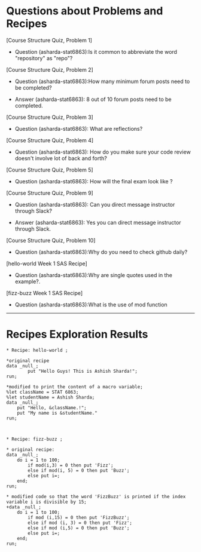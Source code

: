 
# Questions about Problems and Recipes



[Course Structure Quiz, Problem 1]
* Question (asharda-stat6863):Is it common  to abbreviate the word "repository" as "repo"?



[Course Structure Quiz, Problem 2]
* Question (asharda-stat6863):How many minimum forum posts need to be completed?
- Answer (asharda-stat6863): 8 out of 10 forum posts need to be completed.



[Course Structure Quiz, Problem 3]
* Question (asharda-stat6863): What are reflections?



[Course Structure Quiz, Problem 4]
* Question (asharda-stat6863): How do you make sure your code review doesn't involve lot of back and forth?



[Course Structure Quiz, Problem 5]
* Question (asharda-stat6863): How will the final exam look like ?



[Course Structure Quiz, Problem 9]
* Question (asharda-stat6863): Can you direct message instructor through Slack?
- Answer (asharda-stat6863): Yes you can direct message instructor through Slack.



[Course Structure Quiz, Problem 10]
* Question (asharda-stat6863):Why do you need to check github daily?



[hello-world Week 1 SAS Recipe]
* Question (asharda-stat6863):Why are single quotes used in the example?.



[fizz-buzz Week 1 SAS Recipe]
* Question (asharda-stat6863):What is the use of mod function



***



# Recipes Exploration Results



```
* Recipe: hello-world ;

*original recipe
data _null_;
        put "Hello Guys! This is Ashish Sharda!";
run;

*modified to print the content of a macro variable;
%let className = STAT 6863;
%let studentName = Ashish Sharda;
data _null_;
    put "Hello, &className.!";
    put "My name is &studentName."
run;



* Recipe: fizz-buzz ;

* original recipe:
data _null_;
    do i = 1 to 100;
        if mod(i,3) = 0 then put 'Fizz';
        else if mod(i, 5) = 0 then put 'Buzz';
        else put i=;
    end;
run;

* modified code so that the word 'FizzBuzz' is printed if the index variable i is divisible by 15;
+data _null_;
    do i = 1 to 100;
        if mod (i,15) = 0 then put 'FizzBuzz';
        else if mod (i, 3) = 0 then put 'Fizz';
        else if mod (i,5) = 0 then put 'Buzz';
        else put i=;
    end;
run;



```
